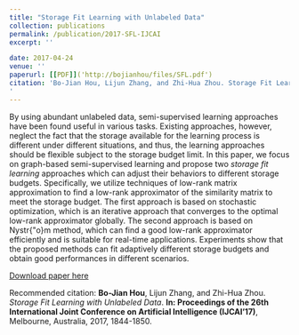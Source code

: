 ```yaml
---
title: "Storage Fit Learning with Unlabeled Data"
collection: publications
permalink: /publication/2017-SFL-IJCAI
excerpt: ''

date: 2017-04-24
venue: ''
paperurl: [[PDF]]('http://bojianhou/files/SFL.pdf')
citation: 'Bo-Jian Hou, Lijun Zhang, and Zhi-Hua Zhou. Storage Fit Learning with Unlabeled Data. In: Proceedings of the 26th International Joint Conference on Artificial Intelligence (IJCAI’17), Melbourne, Australia, 2017, 1844-1850.
'
---
```

By using abundant unlabeled data, semi-supervised learning approaches have been found useful in various tasks. Existing approaches, however, neglect the fact that the storage available for the learning process is different under different situations, and thus, the learning approaches should be flexible subject to the storage budget limit. In this paper, we focus on graph-based semi-supervised learning and propose two _storage fit learning_ approaches which can adjust their behaviors to different storage budgets. Specifically, we utilize techniques of low-rank matrix approximation to find a low-rank approximator of the similarity matrix to meet the storage budget. The first approach is based on stochastic optimization, which is an iterative approach that converges to the optimal low-rank approximator globally. The second approach is based on Nystr{\"o}m method, which can find a good low-rank approximator efficiently and is suitable for real-time applications. Experiments show that the proposed methods can fit adaptively different storage budgets and obtain good performances in different scenarios.

[Download paper here](http://bojianhou.github.io/files/SFL.pdf)

Recommended citation: **Bo-Jian Hou**, Lijun Zhang, and Zhi-Hua Zhou. _Storage Fit Learning with Unlabeled Data_. **In: Proceedings of the 26th International Joint Conference on Artificial Intelligence (IJCAI’17)**, Melbourne, Australia, 2017, 1844-1850.